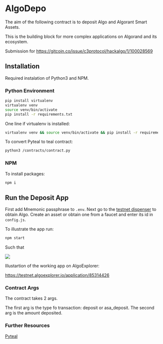 # AlgoDepo

The aim of the following contract is to deposit Algo and Algorant Smart Assets.

This is the building block for more complex applications on Algorand and its ecosystem.

Submission for https://gitcoin.co/issue/c3protocol/hackalgo/1/100028569
## Installation 

Required instalation of Python3 and NPM.

### Python Environment

```bash
pip install virtualenv
virtualenv venv
source venv/bin/activate
pip install -r requirements.txt
```

One line if virtualenv is installed:

```bash
virtualenv venv && source venv/bin/activate && pip install -r requirements.txt
```

To convert Pyteal to teal contract:
```bash
python3 /contracts/contract.py
```

### NPM

To install packages:
```bash
npm i
```

## Run the Deposit App

First add Mnemonic passphrase to ```.env```.
Next go to the [testnet dispenser](https://dispenser.testnet.aws.algodev.network/) to obtain Algo. Create an asset or obtain one from a faucet and enter its id in ```config.js```.

To illustrate the app run:

```bash
npm start
```

Such that

![](https://imgur.com/a/2rC2aiR)

Illustartion of the working app on AlgoExplorer:

https://testnet.algoexplorer.io/application/85314426


### Contract Args

The contract takes 2 args.

The first arg is the type fo transaction: deposit or asa_deposit.
The second arg is the amount deposited.
### Further Resources

[Pyteal](https://pyteal.readthedocs.io/en/stable/index.html)